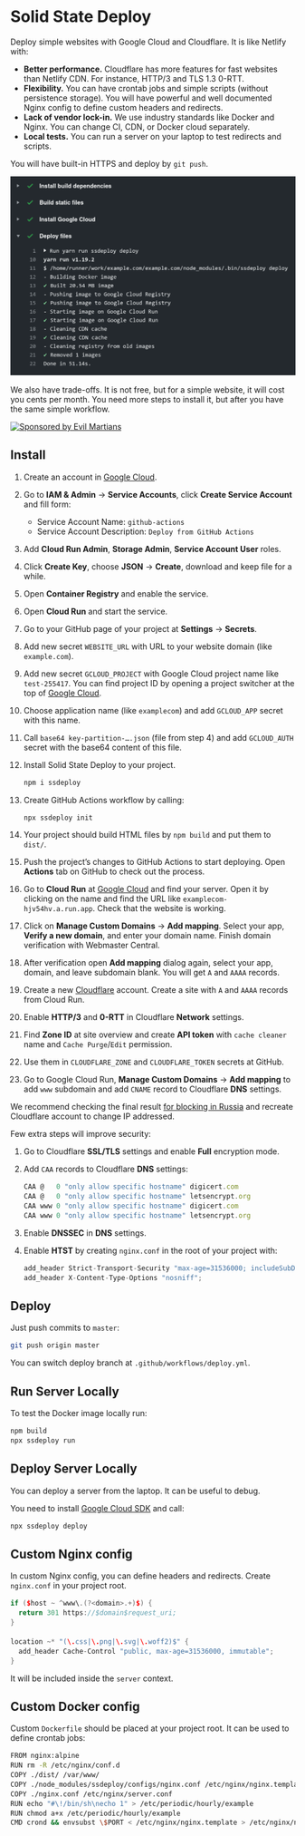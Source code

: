 # Solid State Deploy

Deploy simple websites with Google Cloud and Cloudflare.
It is like Netlify with:

* **Better performance.** Cloudflare has more features for fast websites
  than Netlify CDN. For instance, HTTP/3 and TLS 1.3 0-RTT.
* **Flexibility.** You can have crontab jobs and simple scripts
  (without persistence storage). You will have powerful and well documented
  Nginx config to define custom headers and redirects.
* **Lack of vendor lock-in.** We use industry standards like Docker
  and Nginx. You can change CI, CDN, or Docker cloud separately.
* **Local tests.** You can run a server on your laptop to test redirects
  and scripts.

You will have built-in HTTPS and deploy by `git push`.

<img src="./example.png" alt="ssdeploy example" width="593">

We also have trade-offs. It is not free, but for a simple website,
it will cost you cents per month. You need more steps to install it,
but after you have the same simple workflow.

<a href="https://evilmartians.com/?utm_source=ssdeploy">
  <img src="https://evilmartians.com/badges/sponsored-by-evil-martians.svg"
       alt="Sponsored by Evil Martians" width="236" height="54">
</a>

## Install

1. Create an account in [Google Cloud].
2. Go to **IAM & Admin** → **Service Accounts**,
   click **Create Service Account** and fill form:
   * Service Account Name: `github-actions`
   * Service Account Description: `Deploy from GitHub Actions`
3. Add **Cloud Run Admin**, **Storage Admin**, **Service Account User** roles.
4. Click **Create Key**, choose **JSON** → **Create**, download and keep
   file for a while.
5. Open **Container Registry** and enable the service.
6. Open **Cloud Run** and start the service.
7. Go to your GitHub page of your project at **Settings** → **Secrets**.
8. Add new secret `WEBSITE_URL` with URL to your website domain
   (like `example.com`).
9. Add new secret `GCLOUD_PROJECT` with Google Cloud project name like
   `test-255417`. You can find project ID by opening a project switcher
   at the top of [Google Cloud].
10. Choose application name (like `examplecom`) and add `GCLOUD_APP` secret with
   this name.
11. Call `base64 key-partition-….json` (file from step 4) and add `GCLOUD_AUTH`
    secret with the base64 content of this file.
12. Install Solid State Deploy to your project.

    ```sh
    npm i ssdeploy
    ```
13. Create GitHub Actions workflow by calling:

    ```sh
    npx ssdeploy init
    ```
14. Your project should build HTML files by `npm build` and put them to `dist/`.
15. Push the project’s changes to GitHub Actions to start deploying.
    Open **Actions** tab on GitHub to check out the process.
16. Go to **Cloud Run** at [Google Cloud] and find your server. Open it
    by clicking on the name and find the URL like `examplecom-hjv54hv.a.run.app`.
    Check that the website is working.
17. Click on **Manage Custom Domains** → **Add mapping**. Select your app,
    **Verify a new domain**, and enter your domain name.
    Finish domain verification with Webmaster Central.
18. After verification open **Add mapping** dialog again, select your app,
    domain, and leave subdomain blank. You will get `A` and `AAAA` records.
19. Create a new [Cloudflare] account.
    Create a site with `A` and `AAAA` records from Cloud Run.
20. Enable **HTTP/3** and **0-RTT** in Cloudflare **Network** settings.
21. Find **Zone ID** at site overview and create **API token**
    with `cache cleaner` name and `Cache Purge`/`Edit` permission.
22. Use them in `CLOUDFLARE_ZONE` and `CLOUDFLARE_TOKEN` secrets at GitHub.
23. Go to Google Cloud Run, **Manage Custom Domains** → **Add mapping**
    to add `www` subdomain and add `CNAME` record to Cloudflare **DNS**
    settings.

We recommend checking the final result
[for blocking in Russia](https://isitblockedinrussia.com/) and recreate
Cloudflare account to change IP addressed.

Few extra steps will improve security:

1. Go to Cloudflare **SSL/TLS** settings and enable **Full** encryption mode.
2. Add `CAA` records to Cloudflare **DNS** settings:

   ```js
   CAA @   0 "only allow specific hostname" digicert.com
   CAA @   0 "only allow specific hostname" letsencrypt.org
   CAA www 0 "only allow specific hostname" digicert.com
   CAA www 0 "only allow specific hostname" letsencrypt.org
   ```
3. Enable **DNSSEC** in **DNS** settings.
4. Enable **HTST** by creating `nginx.conf` in the root of your project with:

   ```cpp
   add_header Strict-Transport-Security "max-age=31536000; includeSubDomains; preload";
   add_header X-Content-Type-Options "nosniff";
   ```

[Google Cloud]: https://console.cloud.google.com/
[Cloudflare]: https://www.cloudflare.com/


## Deploy

Just push commits to `master`:

```sh
git push origin master
```

You can switch deploy branch at `.github/workflows/deploy.yml`.


## Run Server Locally

To test the Docker image locally run:

```sh
npm build
npx ssdeploy run
```

## Deploy Server Locally

You can deploy a server from the laptop. It can be useful to debug.

You need to install [Google Cloud SDK](https://cloud.google.com/sdk/install)
and call:

```sh
npx ssdeploy deploy
```


## Custom Nginx config

In custom Nginx config, you can define headers and redirects. Create `nginx.conf`
in your project root.

```cpp
if ($host ~ ^www\.(?<domain>.+)$) {
  return 301 https://$domain$request_uri;
}

location ~* "(\.css|\.png|\.svg|\.woff2)$" {
  add_header Cache-Control "public, max-age=31536000, immutable";
}
```

It will be included inside the `server` context.


## Custom Docker config

Custom `Dockerfile` should be placed at your project root. It can be used
to define crontab jobs:

```sh
FROM nginx:alpine
RUN rm -R /etc/nginx/conf.d
COPY ./dist/ /var/www/
COPY ./node_modules/ssdeploy/configs/nginx.conf /etc/nginx/nginx.template
COPY ./nginx.conf /etc/nginx/server.conf
RUN echo "#\!/bin/sh\necho 1" > /etc/periodic/hourly/example
RUN chmod a+x /etc/periodic/hourly/example
CMD crond && envsubst \$PORT < /etc/nginx/nginx.template > /etc/nginx/nginx.conf && nginx
```
